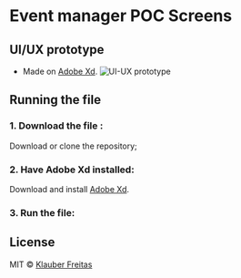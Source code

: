 # Event manager POC Screens

## UI/UX prototype 

* Made on [Adobe Xd](https://www.adobe.com/br/products/xd.html).
![UI-UX prototype](https://user-images.githubusercontent.com/10797704/73145745-09aba900-408e-11ea-9ee4-a608e08dead0.PNG)

## Running the file

### 1. Download the file :

Download or clone the repository;

### 2. Have Adobe Xd installed:

Download and install [Adobe Xd](https://www.adobe.com/br/products/xd.html).

### 3. Run the file:


## License

MIT © [Klauber Freitas](https://github.com/oikabin)






